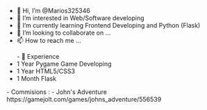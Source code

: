 - 👋 Hi, I’m @Marios325346
- 👀 I’m interested in Web/Software developing
- 🌱 I’m currently learning Frontend Developing and Python (Flask)
- 💞️ I’m looking to collaborate on ...
- 📫 How to reach me ...

<ul>
  <ul: float:left; >- 🧠 Experience
  <li>1 Year Pygame Game Developing</li>
  <li>1 Year HTML5/CSS3</li>
  <li>1 Month Flask</li>
  </ul>
</ui>
<!---
Marios325346/Marios325346 is a ✨ special ✨ repository because its `README.md` (this file) appears on your GitHub profile.
You can click the Preview link to take a look at your changes.
--->
-  Commisions :
-  John's Adventure https://gamejolt.com/games/johns_adventure/556539
